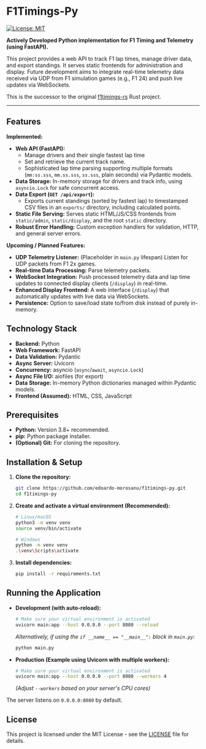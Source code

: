 # F1Timings-Py

[![License: MIT](https://img.shields.io/badge/License-MIT-yellow.svg)](https://opensource.org/licenses/MIT)

**Actively Developed Python implementation for F1 Timing and Telemetry (using FastAPI).**

This project provides a web API to track F1 lap times, manage driver data, and export standings. It serves static frontends for administration and display. Future development aims to integrate real-time telemetry data received via UDP from F1 simulation games (e.g., F1 24) and push live updates via WebSockets.

This is the successor to the original [f1timings-rs](https://github.com/edoardo-morosanu/f1timings-rs) Rust project.

---

## Features

**Implemented:**

*   **Web API (FastAPI):**
    *   Manage drivers and their single fastest lap time
    *   Set and retrieve the current track name.
    *   Sophisticated lap time parsing supporting multiple formats (`mm:ss.sss`, `mm.ss.sss`, `ss.sss`, plain seconds) via Pydantic models.
*   **Data Storage:** In-memory storage for drivers and track info, using `asyncio.Lock` for safe concurrent access.
*   **Data Export (`GET /api/export`):**
    *   Exports current standings (sorted by fastest lap) to timestamped CSV files in an `exports/` directory, including calculated points.
*   **Static File Serving:** Serves static HTML/JS/CSS frontends from `static/admin`, `static/display`, and the root `static` directory.
*   **Robust Error Handling:** Custom exception handlers for validation, HTTP, and general server errors.

**Upcoming / Planned Features:**

*   **UDP Telemetry Listener:** (Placeholder in `main.py` lifespan) Listen for UDP packets from F1 2x games.
*   **Real-time Data Processing:** Parse telemetry packets.
*   **WebSocket Integration:** Push processed telemetry data and lap time updates to connected display clients (`/display`) in real-time.
*   **Enhanced Display Frontend:** A web interface (`/display`) that automatically updates with live data via WebSockets.
*   **Persistence:** Option to save/load state to/from disk instead of purely in-memory.

## Technology Stack

*   **Backend:** Python
*   **Web Framework:** FastAPI
*   **Data Validation:** Pydantic
*   **Async Server:** Uvicorn
*   **Concurrency:** asyncio (`async`/`await`, `asyncio.Lock`)
*   **Async File I/O:** aiofiles (for export)
*   **Data Storage:** In-memory Python dictionaries managed within Pydantic models.
*   **Frontend (Assumed):** HTML, CSS, JavaScript

## Prerequisites

*   **Python:** Version 3.8+ recommended.
*   **pip:** Python package installer.
*   **(Optional) Git:** For cloning the repository.

## Installation & Setup

1.  **Clone the repository:**
    ```bash
    git clone https://github.com/edoardo-morosanu/f1timings-py.git
    cd f1timings-py
    ```

2.  **Create and activate a virtual environment (Recommended):**
    ```bash
    # Linux/macOS
    python3 -m venv venv
    source venv/bin/activate

    # Windows
    python -m venv venv
    .\venv\Scripts\activate
    ```

3.  **Install dependencies:**
    ```bash
    pip install -r requirements.txt
    ```
    <!-- [TODO: Create requirements.txt with FastAPI, Uvicorn, Pydantic, aiofiles, etc.] -->
    <!-- Example: pip install fastapi uvicorn[standard] pydantic aiofiles -->

## Running the Application

*   **Development (with auto-reload):**
    ```bash
    # Make sure your virtual environment is activated
    uvicorn main:app --host 0.0.0.0 --port 8080 --reload
    ```
    *Alternatively, if using the `if __name__ == "__main__":` block in `main.py`:*
    ```bash
    python main.py
    ```

*   **Production (Example using Uvicorn with multiple workers):**
    ```bash
    # Make sure your virtual environment is activated
    uvicorn main:app --host 0.0.0.0 --port 8080 --workers 4
    ```
    *(Adjust `--workers` based on your server's CPU cores)*

The server listens on `0.0.0.0:8080` by default.

## License

This project is licensed under the MIT License - see the [LICENSE](LICENSE) file for details.